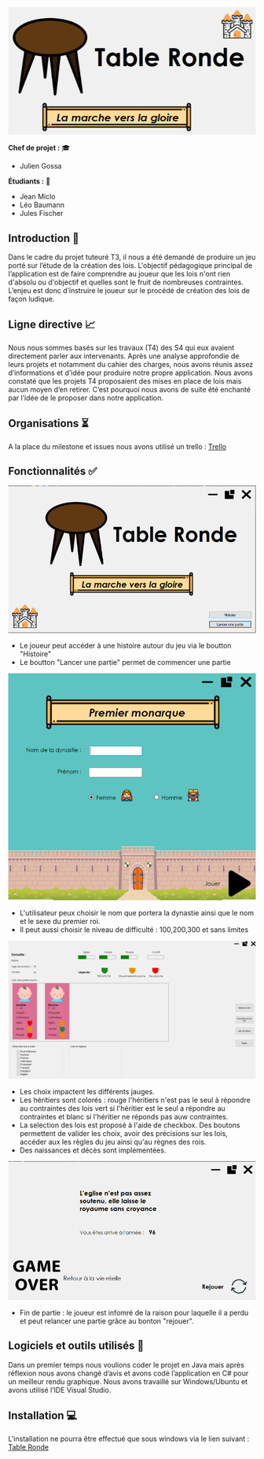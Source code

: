 ![Logo](./Images/cover.png)

**Chef de projet :** :mortar_board:
* Julien Gossa

**Étudiants :** :school_satchel:
* Jean Miclo
* Léo Baumann
* Jules Fischer

## Introduction :notebook_with_decorative_cover:

Dans le cadre du projet tuteuré T3, il nous a été demandé de produire un jeu porté sur l’étude de la création des lois. L'objectif pédagogique principal de l’application est de faire comprendre au joueur que les lois n'ont rien d'absolu ou d'objectif et quelles sont le fruit de nombreuses contraintes. L’enjeu est donc d’instruire le joueur sur le procédé de création des lois de façon ludique.

## Ligne directive :chart_with_upwards_trend:

Nous nous sommes basés sur les travaux (T4) des S4 qui eux avaient directement parler aux intervenants. Après une analyse approfondie de leurs projets et notamment du cahier des charges, nous avons réunis assez d’informations et d’idée pour produire notre propre application.
Nous avons constaté que les projets T4 proposaient des mises en place de lois mais aucun moyen d’en retirer. C’est pourquoi nous avons de suite été enchanté par l’idée de le proposer dans notre application.

## Organisations :hourglass_flowing_sand:

A la place du milestone et issues nous avons utilisé un trello : [Trello](https://trello.com/b/BDwof6mO/t3)

## Fonctionnalités :white_check_mark:

![Logo](./Images/screen_debut.PNG)

* Le joueur peut accéder à une histoire autour du jeu via le boutton "Histoire"
* Le boutton "Lancer une partie" permet de commencer une partie

![Logo](./Images/sreen_dinasty.PNG )

* L'utilisateur peux choisir le nom que portera la dynastie ainsi que le nom et le sexe du premier roi.
* Il peut aussi choisir le niveau de difficulté : 100,200,300 et sans limites

![Logo](./Images/screen_jeu.png)

* Les choix impactent les différents jauges.
* Les héritiers sont colorés : rouge l'héritiers n'est pas le seul à répondre au contraintes des lois vert si l'héritier est le seul a répondre au contraintes et blanc si l'héritier ne réponds pas auw contraintes.
* La selection des lois est proposé à l'aide de checkbox. Des boutons permettent de valider les choix, avoir des précisions sur les lois, accéder aux les règles du jeu ainsi qu'au règnes des rois.
* Des naissances et décès sont implémentées.

![Logo](./Images/screen_fin.PNG)

* Fin de partie : le joueur est infomré de la raison pour laquelle il a perdu et peut relancer une partie grâce au bonton "rejouer".

## Logiciels et outils utilisés :wrench:

Dans un premier temps nous voulions coder le projet en Java mais après réflexion nous avons changé d’avis et avons codé l’application en C# pour un meilleur rendu graphique. Nous avons travaillé sur Windows/Ubuntu et avons utilisé l’IDE Visual Studio.

## Installation :computer:

L'installation ne pourra être effectué que sous windows via le lien suivant : [Table Ronde](https://git.unistra.fr/t432_ecr19_t3_b/tableronde)
